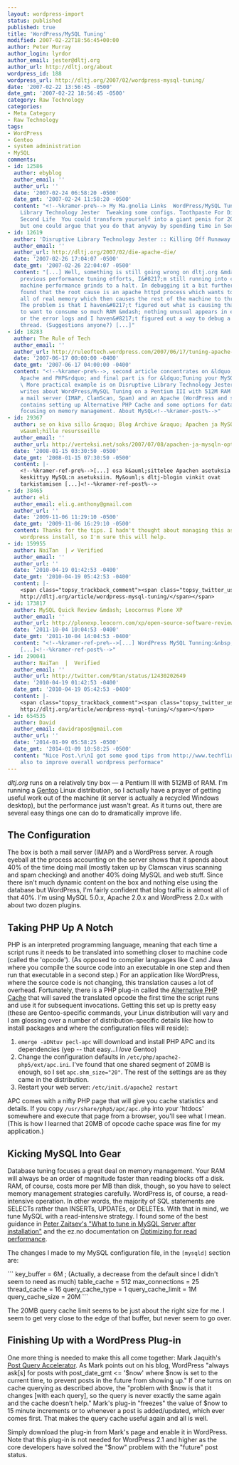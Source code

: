 ```yaml
---
layout: wordpress-import
status: published
published: true
title: 'WordPress/MySQL Tuning'
modified: 2007-02-22T18:56:45+00:00
author: Peter Murray
author_login: lyrdor
author_email: jester@dltj.org
author_url: http://dltj.org/about
wordpress_id: 188
wordpress_url: http://dltj.org/2007/02/wordpress-mysql-tuning/
date: '2007-02-22 13:56:45 -0500'
date_gmt: '2007-02-22 18:56:45 -0500'
category: Raw Technology
categories:
- Meta Category
- Raw Technology
tags:
- WordPress
- Gentoo
- system administration
- MySQL
comments:
- id: 12586
  author: ebyblog
  author_email: ''
  author_url: ''
  date: '2007-02-24 06:58:20 -0500'
  date_gmt: '2007-02-24 11:58:20 -0500'
  content: "<!--%kramer-pre%--> My Ma.gnolia Links  WordPress/MySQL Tuning in Disruptive
    Library Technology Jester  Tweaking some configs. Toothpaste For Dinner blog -
    Second Life  You could transform yourself into a giant penis for 200 fakebucks,
    but one could argue that you do that anyway by spending time in Second Life.<!--%kramer-post%-->"
- id: 12619
  author: 'Disruptive Library Technology Jester :: Killing Off Runaway Apache Processes'
  author_email: ''
  author_url: http://dltj.org/2007/02/die-apache-die/
  date: '2007-02-26 17:04:07 -0500'
  date_gmt: '2007-02-26 22:04:07 -0500'
  content: "[...] Well, something is still going wrong on dltj.org &mdash; despite
    previous performance tuning efforts, I&#8217;m still running into cases where
    machine performance grinds to a halt. In debugging it a bit further, I&#8217;ve
    found that the root cause is an apache httpd process which wants to consume nearly
    all of real memory which then causes the rest of the machine to thrash horribly.
    The problem is that I haven&#8217;t figured out what is causing that one thread
    to want to consume so much RAM &mdash; nothing unusual appears in either the access
    or the error logs and I haven&#8217;t figured out a way to debug a running apache
    thread. (Suggestions anyone?) [...]"
- id: 18283
  author: The Rule of Tech
  author_email: ''
  author_url: http://ruleoftech.wordpress.com/2007/06/17/tuning-apache-php-and-mysql/
  date: '2007-06-17 00:00:00 -0400'
  date_gmt: '2007-06-17 04:00:00 -0400'
  content: "<!--%kramer-pre%-->, second article concentrates on &ldquo;Optimizing
    Apache and PHP&rdquo; and final part is for &ldquo;Tuning your MySQL server&rdquo;.
    \ More practical example is on Disruptive Library Technology Jester -blog which
    writes about WordPress/MySQL Tuning on a Pentium III with 512M RAM box which runs
    a mail server (IMAP, ClamScan, Spam) and an Apache (WordPress and stuff).  Article
    contains setting up Alternative PHP Cache and some options for database tuning
    focusing on memory management. About MySQL<!--%kramer-post%-->"
- id: 29367
  author: se on kiva sillo &raquo; Blog Archive &raquo; Apachen ja MySQL:n optimointia
    v&auml;hille resursseille
  author_email: ''
  author_url: http://verteksi.net/soks/2007/07/08/apachen-ja-mysqln-optimointia-vahille-resursseille/
  date: '2008-01-15 03:30:50 -0500'
  date_gmt: '2008-01-15 07:30:50 -0500'
  content: |-
    <!--%kramer-ref-pre%-->[...] osa k&auml;sittelee Apachen asetuksia ja vastaavasti toinen osa
    keskittyy MySQL:n asetuksiin. My&ouml;s dltj-blogin vinkit ovat
    tarkistamisen [...]<!--%kramer-ref-post%-->
- id: 38465
  author: eli
  author_email: eli.g.anthony@gmail.com
  author_url: ''
  date: '2009-11-06 11:29:10 -0500'
  date_gmt: '2009-11-06 16:29:10 -0500'
  content: Thanks for the tips. I hadn't thought about managing this aspect of my
    wordpress install, so I'm sure this will help.
- id: 159955
  author: NaiTan  | ✔ Verified
  author_email: ''
  author_url: ''
  date: '2010-04-19 01:42:53 -0400'
  date_gmt: '2010-04-19 05:42:53 -0400'
  content: |-
    <span class="topsy_trackback_comment"><span class="topsy_twitter_username"><span class="topsy_trackback_content">WordPress/MySQL Tuning
    http://dltj.org/article/wordpress-mysql-tuning/</span></span>
- id: 173817
  author: MySQL Quick Review &mdash; Leocornus Plone XP
  author_email: ''
  author_url: http://plonexp.leocorn.com/xp/open-source-software-review/xps11
  date: '2011-10-04 10:04:53 -0400'
  date_gmt: '2011-10-04 14:04:53 -0400'
  content: "<!--%kramer-ref-pre%-->[...] WordPress MySQL Tunning:&nbsp;http://dltj.org/article/wordpress-mysql-tuning/
    [...]<!--%kramer-ref-post%-->"
- id: 290041
  author: NaiTan  |  Verified
  author_email: ''
  author_url: http://twitter.com/9tan/status/12430202649
  date: '2010-04-19 01:42:53 -0400'
  date_gmt: '2010-04-19 05:42:53 -0400'
  content: |-
    <span class="topsy_trackback_comment"><span class="topsy_twitter_username"><span class="topsy_trackback_content">WordPress/MySQL Tuning
    http://dltj.org/article/wordpress-mysql-tuning/</span></span>
- id: 654535
  author: David
  author_email: davidrapos@gmail.com
  author_url: ''
  date: '2014-01-09 05:58:25 -0500'
  date_gmt: '2014-01-09 10:58:25 -0500'
  content: "Nice Post.\r\nI got some good tips from http://www.techflirt.com/blog/wordpres/wordpress-performance-tuning.html
    also to improve overall wordpress performace"
---
```

<p><i>dltj.org</i> runs on a relatively tiny box &mdash; a Pentium III with 512MB of RAM.  I'm running a <a href="http://www.gentoo.org/" title="Gentoo Linux homepage">Gentoo</a> Linux distribution, so I actually have a prayer of getting useful work out of the machine (it server is actually a recycled Windows desktop), but the performance just wasn't great.  As it turns out, there are several easy things one can do to dramatically improve life.</p>
<h2>The Configuration</h2>
<p>The box is both a mail server (IMAP) and a WordPress server.  A rough eyeball at the process accounting on the server shows that it spends about 40% of the time doing mail (mostly taken up by Clamscan virus scanning and spam checking) and another 40% doing MySQL and web stuff.  Since there isn't much dynamic content on the box and nothing else using the database but WordPress, I'm fairly confident that blog traffic is almost all of that 40%.  I'm using MySQL 5.0.x, Apache 2.0.x and WordPress 2.0.x with about two dozen plugins.</p>
<h2>Taking PHP Up A Notch</h2>
<p>PHP is an interpreted programming language, meaning that each time a script runs it needs to be translated into something closer to machine code (called the 'opcode').  (As opposed to compiler languages like C and Java where you compile the source code into an executable in one step and then run that executable in a second step.)  For an application like WordPress, where the source code is not changing, this translation causes a lot of overhead.  Fortunately, there is a PHP plug-in called the <a href="http://php.net/apc" title="Alternative PHP Cache home page">Alternative PHP Cache</a> that will saved the translated opcode the first time the script runs and use it for subsequent invocations.  Getting this set up is pretty easy (these are Gentoo-specific commands, your Linux distribution will vary and I am glossing over a number of distribution-specific details like how to install packages and where the configuration files will reside):</p>
<ol>
<li><code>emerge -aDNtuv pecl-apc</code> will download and install PHP APC and its dependencies (yep -- that easy...I <em>love</em> Gentoo)</li>
<li>Change the configuration defaults in <code>/etc/php/apache2-php5/ext/apc.ini</code>.  I've found that one shared segment of 20MB is enough, so I set <code>apc.shm_size="20"</code>.  The rest of the settings are as they came in the distribution.</li>
<li>Restart your web server:  <code>/etc/init.d/apache2 restart</code></li>
</ol>
<p>APC comes with a nifty PHP page that will give you cache statistics and details.  If you copy <code>/usr/share/php5/apc/apc.php</code> into your 'htdocs' somewhere and execute that page from a browser, you'll see what I mean.  (This is how I learned that 20MB of opcode cache space was fine for my application.)</p>
<h2>Kicking MySQL Into Gear</h2>
<p>Database tuning focuses a great deal on memory management.  Your RAM will always be an order of magnitude faster than reading blocks off a disk.  RAM, of course, costs more per MB than disk, though, so you have to select memory management strategies carefully.  WordPress is, of course, a read-intensive operation.  In other words, the majority of SQL statements are SELECTs rather than INSERTs, UPDATEs, or DELETEs.  With that in mind, we tune MySQL with a read-intensive strategy.  I found some of the best guidance in <a href="http://www.mysqlperformanceblog.com/2006/09/29/what-to-tune-in-mysql-server-after-installation/" title="What to tune in MySQL Server after installation from MySQL Performance Blog"> Peter Zaitsev's "What to tune in MySQL Server after installation"</a> and the ez.no documentation on <a href="http://ez.no/community/articles/tuning_mysql_for_ez_publish/optimizing_for_read_performance">Optimizing for read performance</a>.</p>
<p>The changes I made to my MySQL configuration file, in the <code>[mysqld]</code> section are:</p>
```
key_buffer = 6M ; (Actually, a decrease from the default since I didn't seem to need as much)
table_cache = 512
max_connections = 25
thread_cache = 16
query_cache_type = 1
query_cache_limit = 1M
query_cache_size = 20M
```
<p>The 20MB query cache limit seems to be just about the right size for me.  I seem to get very close to the edge of that buffer, but never seem to go over.</p>
<h2>Finishing Up with a WordPress Plug-in</h2>
<p>One more thing is needed to make this all come together: Mark Jaquith's <a href="http://txfx.net/code/wordpress/post-query-accelerator/" title="Post Query Accelerator WordPress Plug-in Homepage">Post Query Accelerator</a>.  As Mark points out on his blog, WordPress "always ask[s] for posts with post_date_gmt <= '$now' where $now is set to the current time, to prevent posts in the future from showing up."  If one turns on cache querying as described above, the "problem with $now is that it changes [with each query], so the query is never exactly the same again and the cache doesn&rsquo;t help."  Mark's plug-in "freezes" the value of $now to 15 minute increments or to whenever a post is added/updated, which ever comes first.  That makes the query cache useful again and all is well.  </p>
<p>Simply download the plug-in from Mark's page and enable it in WordPress.  Note that this plug-in is not needed for WordPress 2.1 and higher as the core developers have solved the "$now" problem with the "future" post status.</p>
